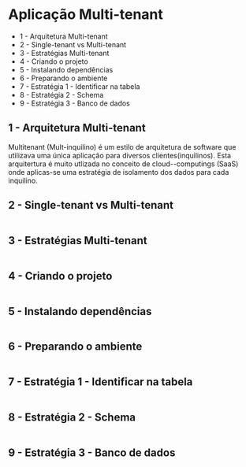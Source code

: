 # Aplicação Multi-tenant

* 1 - Arquitetura Multi-tenant
* 2 - Single-tenant vs Multi-tenant
* 3 - Estratégias Multi-tenant
* 4 - Criando o projeto
* 5 - Instalando dependências
* 6 - Preparando o ambiente
* 7 - Estratégia 1 - Identificar na tabela
* 8 - Estratégia 2 - Schema
* 9 - Estratégia 3 - Banco de dados



## 1 - Arquitetura Multi-tenant

Multitenant (Mult-inquilino) é um estilo de arquitetura de software que utilizava uma 
única aplicação para diversos clientes(inquilinos). Esta arquitertura é muito utlizada no 
conceito de cloud--computings (SaaS) onde aplicas-se uma estratégia de isolamento dos
dados para cada inquilino.
## 2 - Single-tenant vs Multi-tenant

```c#
```

## 3 - Estratégias Multi-tenant

```c#
```

## 4 - Criando o projeto

```c#
```

## 5 - Instalando dependências

```c#
```

## 6 - Preparando o ambiente

```c#
```

## 7 - Estratégia 1 - Identificar na tabela

```c#
```

## 8 - Estratégia 2 - Schema

```c#
```

## 9 - Estratégia 3 - Banco de dados

```c#
```
